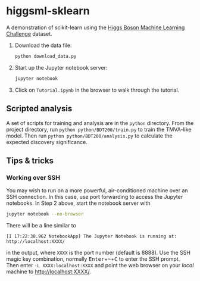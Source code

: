 # higgsml-sklearn
A demonstration of scikit-learn using the [Higgs Boson Machine Learning Challenge](https://higgsml.lal.in2p3.fr) dataset.

1. Download the data file:

    ```bash
    python download_data.py
    ```

2. Start up the Jupyter notebook server:

    ```bash
    jupyter notebook
    ```

3. Click on `Tutorial.ipynb` in the browser to walk through the tutorial.

## Scripted analysis
A set of scripts for training and analysis are in the `python` directory. From the project directory, run `python python/BDT200/train.py` to train the TMVA-like model. Then run `python python/BDT200/analysis.py` to calculate the expected discovery significance.

## Tips & tricks
### Working over SSH
You may wish to run on a more powerful, air-conditioned machine over an SSH connection. In this case, use port forwarding to access the Jupyter notebooks. In Step 2 above, start the notebook server with
```bash
jupyter notebook --no-browser
```
There will be a line similar to
```shell
[I 17:22:38.962 NotebookApp] The Jupyter Notebook is running at: http://localhost:XXXX/
```
in the output, where `XXXX` is the port number (default is 8888). Use the SSH magic key combination, normally <kbd>Enter</kbd>+<kbd>~</kbd>+<kbd>C</kbd> to enter the SSH prompt. Then enter `-L XXXX:localhost:XXXX` and point the web browser on your *local* machine to [http://localhost:XXXX/](http://localhost:XXXX/).
